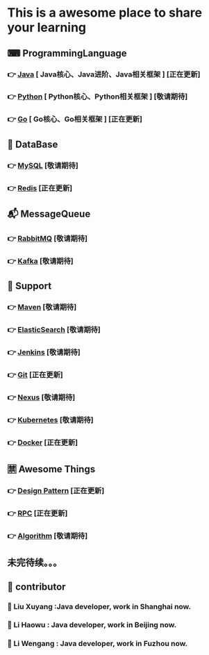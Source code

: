 # This is a awesome place to share your learning
## ⌨ ProgrammingLanguage 
### 👉 [Java](https://github.com/xuyangliu/ShareYourLearning/blob/master/ProgrammingLanguage/Java) [ Java核心、Java进阶、Java相关框架 ] [正在更新]
### 👉 [Python](https://github.com/xuyangliu/ShareYourLearning/blob/master/ProgrammingLanguage/Python) [ Python核心、Python相关框架 ] [敬请期待]
### 👉 [Go](https://github.com/xuyangliu/ShareYourLearning/blob/master/ProgrammingLanguage/Go) [ Go核心、Go相关框架 ] [正在更新]
## 💾 DataBase 
### 👉 [MySQL](https://github.com/xuyangliu/ShareYourLearning/blob/master/MySQL) [敬请期待]
### 👉 [Redis](https://github.com/xuyangliu/ShareYourLearning/blob/master/Redis) [正在更新]
## 📬 MessageQueue 
### 👉 [RabbitMQ](https://github.com/xuyangliu/ShareYourLearning/blob/master/MessageQueue/RabbitMQ) [敬请期待]
### 👉 [Kafka](https://github.com/xuyangliu/ShareYourLearning/blob/master/MessageQueue/Kafka) [敬请期待]
## 🔌 Support 
### 👉 [Maven](https://github.com/xuyangliu/ShareYourLearning/blob/master/Maven) [敬请期待]
### 👉 [ElasticSearch](https://github.com/xuyangliu/ShareYourLearning/blob/master/ElasticSearch) [敬请期待]
### 👉 [Jenkins](https://github.com/xuyangliu/ShareYourLearning/blob/master/Jenkins) [敬请期待]
### 👉 [Git](https://github.com/xuyangliu/ShareYourLearning/blob/master/Git) [正在更新]
### 👉 [Nexus](https://github.com/xuyangliu/ShareYourLearning/blob/master/Nexus) [敬请期待]
### 👉 [Kubernetes](https://github.com/xuyangliu/ShareYourLearning/blob/master/Kubernetes) [敬请期待]
### 👉 [Docker](https://github.com/xuyangliu/ShareYourLearning/blob/master/Docker) [正在更新]
## 🈲 Awesome Things
### 👉 [Design Pattern](https://github.com/xuyangliu/ShareYourLearning/blob/master/DesignPattern) [正在更新]
### 👉 [RPC](https://github.com/xuyangliu/ShareYourLearning/blob/master/RPC) [正在更新]
### 👉 [Algorithm](https://github.com/xuyangliu/ShareYourLearning/blob/master/Algorithm) [敬请期待]
## 未完待续。。。
## 👥 contributor
### 🧐 Liu Xuyang :Java developer, work in Shanghai now. 
### 🤩 Li Haowu : Java developer, work in Beijing now.
### 🤔 Li Wengang : Java developer, work in Fuzhou now.

